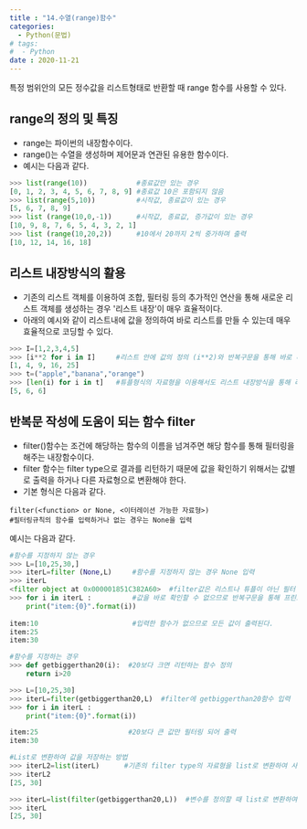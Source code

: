 ```yaml
---
title : "14.수열(range)함수"
categories:
  - Python(문법)
# tags:
#  - Python
date : 2020-11-21
---
```


특정 범위안의 모든 정수값을 리스트형태로 반환할 때 range 함수를 사용할 수 있다.   

range의 정의 및 특징  
---
- range는 파이썬의 내장함수이다.  
- range()는 수열을 생성하며 제어문과 연관된 유용한 함수이다.  
- 예시는 다음과 같다. 

```python 
>>> list(range(10))            #종료값만 있는 경우 
[0, 1, 2, 3, 4, 5, 6, 7, 8, 9] #종료값 10은 포함되지 않음
>>> list(range(5,10))          #시작값, 종료값이 있는 경우 
[5, 6, 7, 8, 9]
>>> list (range(10,0,-1))      #시작값, 종료값, 증가값이 있는 경우 
[10, 9, 8, 7, 6, 5, 4, 3, 2, 1]
>>> list (range(10,20,2))      #10에서 20까지 2씩 중가하며 출력
[10, 12, 14, 16, 18]
```

리스트 내장방식의 활용
---
- 기존의 리스트 객체를 이용하여 조합, 필터링 등의 추가적인 연산을 통해 새로운 리스트 객체를 생성하는 경우 '리스트 내장'이 매우 효율적이다.  
- 아래의 예시와 같이 리스트내에 값을 정의하여 바로 리스트를 만들 수 있는데 매우 효율적으로 코딩할 수 있다.  

```python 
>>> I=[1,2,3,4,5]
>>> [i**2 for i in I]     #리스트 안에 값의 정의 (i**2)와 반복구문을 통해 바로 리스트를 생성할 수 있다.
[1, 4, 9, 16, 25]
>>> t=("apple","banana","orange")
>>> [len(i) for i in t]   #튜플형식의 자료형을 이용해서도 리스트 내장방식을 통해 리스트로 만들 수 있다.
[5, 6, 6]
```


반복문 작성에 도움이 되는 함수 filter 
---
- filter()함수는 조건에 해당하는 함수의 이름을 넘겨주면 해당 함수를 통해 필터링을 해주는 내장함수이다.  
- filter 함수는 filter type으로 결과를 리턴하기 때문에 값을 확인하기 위해서는 값별로 출력을 하거나 다른 자료형으로 변환해야 한다.  
- 기본 형식은 다음과 같다.  

```
filter(<function> or None, <이터레이션 가능한 자료형>) 
#필터링규칙의 함수를 입력하거나 없는 경우는 None을 입력 
``` 
예시는 다음과 같다. 

```python 
#함수를 지정하지 않는 경우 
>>> L=[10,25,30,]
>>> iterL=filter (None,L)     #함수를 지정하지 않는 경우 None 입력  
>>> iterL
<filter object at 0x000001851C382A60>  #filter값은 리스트나 튜플이 아닌 필터 type으로 존재 
>>> for i in iterL :          #값을 바로 확인할 수 없으므로 반복구문을 통해 프린트
	print("item:{0}".format(i))
	
item:10                       #입력한 함수가 없으므로 모든 값이 출력된다.
item:25
item:30

#함수를 지정하는 경우 
>>> def getbiggerthan20(i):  #20보다 크면 리턴하는 함수 정의
	return i>20

>>> L=[10,25,30]
>>> iterL=filter(getbiggerthan20,L)  #filter에 getbiggerthan20함수 입력
>>> for i in iterL :
	print("item:{0}".format(i))

item:25                      #20보다 큰 값만 필터링 되어 출력
item:30

#List로 변환하여 값을 저장하는 방법 
>>> iterL2=list(iterL)      #기존의 filter type의 자료형을 list로 변환하여 사용
>>> iterL2
[25, 30]

>>> iterL=list(filter(getbiggerthan20,L))  #변수를 정의할 때 list로 변환하여 정의
>>> iterL
[25, 30]
```
